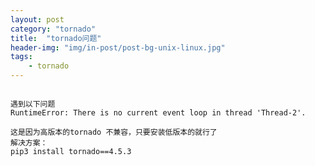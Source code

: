 ```yaml
---
layout: post
category: "tornado"
title:  "tornado问题"
header-img: "img/in-post/post-bg-unix-linux.jpg"
tags:
    - tornado
---
```

<pre><code>
遇到以下问题
RuntimeError: There is no current event loop in thread 'Thread-2'.

这是因为高版本的tornado 不兼容，只要安装低版本的就行了
解决方案：
pip3 install tornado==4.5.3

</code></pre>









